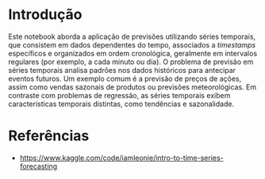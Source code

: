 # Introdução
Este notebook aborda a aplicação de previsões utilizando séries temporais, que consistem em dados dependentes do tempo, associados a *timestamps* específicos e organizados em ordem cronológica, geralmente em intervalos regulares (por exemplo, a cada minuto ou dia). O problema de previsão em séries temporais analisa padrões nos dados históricos para antecipar eventos futuros. Um exemplo comum é a previsão de preços de ações, assim como vendas sazonais de produtos ou previsões meteorológicas. Em contraste com problemas de regressão, as séries temporais exibem características temporais distintas, como tendências e sazonalidade.

# Referências
- https://www.kaggle.com/code/iamleonie/intro-to-time-series-forecasting